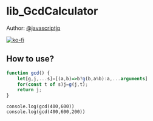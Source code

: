 # lib_GcdCalculator
Author: [@javascriptjp](https://github.com/javascriptjp)

[![ko-fi](https://ko-fi.com/img/githubbutton_sm.svg)](https://ko-fi.com/K3K1AQ3A3)

## How to use?

```javascript
function gcd() {
    let[g,j,...s]=[(a,b)=>b?g(b,a%b):a,...arguments]
    for(const t of s)j=g(j,t); 
    return j;
}
```

```
console.log(gcd(400,600))
console.log(gcd(400,600,200))
```
